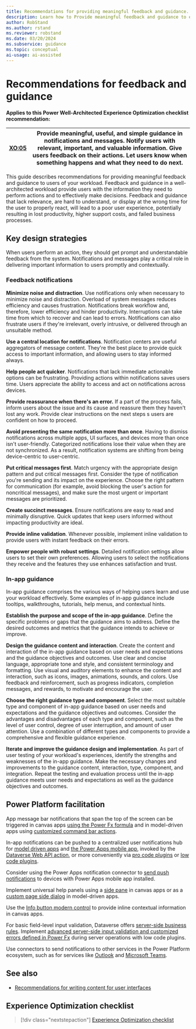 ```yaml
---
title: Recommendations for providing meaningful feedback and guidance. 
description: Learn how to Provide meaningful feedback and guidance to ensure consistent success with user experience optimization.
author: RobStand
ms.author: rstand
ms.reviewer: robstand
ms.date: 03/20/2024
ms.subservice: guidance
ms.topic: conceptual
ai-usage: ai-assisted
---
```


# Recommendations for feedback and guidance

**Applies to this Power Well-Architected Experience Optimization checklist recommendation:**

|[XO:05](checklist.md)| **Provide meaningful, useful, and simple guidance in notifications and messages. Notify users with relevant, important, and valuable information. Give users feedback on their actions. Let users know when something happens and what they need to do next.** |
|---|---|

This guide describes recommendations for providing meaningful feedback and guidance to users of your workload. Feedback and guidance in a well-architected workload provide users with the information they need to perform actions and to effectively make decisions. Feedback and guidance that lack relevance, are hard to understand, or display at the wrong time for the user to properly react, will lead to a poor user experience, potentially resulting in lost productivity, higher support costs, and failed business processes.

## Key design strategies

When users perform an action, they should get prompt and understandable feedback from the system. Notifications and messages play a critical role in delivering important information to users promptly and contextually.

### Feedback notifications

**Minimize noise and distraction**. Use notifications only when necessary to minimize noise and distraction. Overload of system messages reduces efficiency and causes frustration. Notifications break workflow and, therefore, lower efficiency and hinder productivity. Interruptions can take time from which to recover and can lead to errors. Notifications can also frustrate users if they're irrelevant, overly intrusive, or delivered through an unsuitable method.

**Use a central location for notifications**. Notification centers are useful aggregators of message content. They're the best place to provide quick access to important information, and allowing users to stay informed always.

**Help people act quicker**. Notifications that lack immediate actionable options can be frustrating. Providing actions within notifications saves users time. Users appreciate the ability to access and act on notifications across devices.

**Provide reassurance when there's an error.** If a part of the process fails, inform users about the issue and its cause and reassure them they haven't lost any work. Provide clear instructions on the next steps s users are confident on how to proceed.

**Avoid presenting the same notification more than once**. Having to dismiss notifications across multiple apps, UI surfaces, and devices more than once isn't user-friendly. Categorized notifications lose their value when they are not synchronized. As a result, notification systems are shifting from being device-centric to user-centric.

**Put critical messages first**. Match urgency with the appropriate design pattern and put critical messages first. Consider the type of notification you're sending and its impact on the experience. Choose the right pattern for communication (for example, avoid blocking the user's action for noncritical messages), and make sure the most urgent or important messages are prioritized.

**Create succinct messages**. Ensure notifications are easy to read and minimally disruptive. Quick updates that keep users informed without impacting productivity are ideal.

**Provide inline validation**. Whenever possible, implement inline validation to provide users with instant feedback on their errors.

**Empower people with robust settings**. Detailed notification settings allow users to set their own preferences. Allowing users to select the notifications they receive and the features they use enhances satisfaction and trust.

### In-app guidance

In-app guidance comprises the various ways of helping users learn and use your workload effectively. Some examples of in-app guidance include tooltips, walkthroughs, tutorials, help menus, and contextual hints.

**Establish the purpose and scope of the in-app guidance**. Define the specific problems or gaps that the guidance aims to address. Define the desired outcomes and metrics that the guidance intends to achieve or improve.

**Design the guidance content and interaction**. Create the content and interaction of the in-app guidance based on user needs and expectations and the guidance objectives and outcomes. Use clear and concise language, appropriate tone and style, and consistent terminology and formatting. Use visual and auditory elements to enhance the content and interaction, such as icons, images, animations, sounds, and colors. Use feedback and reinforcement, such as progress indicators, completion messages, and rewards, to motivate and encourage the user.

**Choose the right guidance type and component**. Select the most suitable type and component of in-app guidance based on user needs and expectations and the guidance objectives and outcomes. Consider the advantages and disadvantages of each type and component, such as the level of user control, degree of user interruption, and amount of user attention. Use a combination of different types and components to provide a comprehensive and flexible guidance experience.

**Iterate and improve the guidance design and implementation**. As part of user testing of your workload's experiences, identify the strengths and weaknesses of the in-app guidance. Make the necessary changes and improvements to the guidance content, interaction, type, component, and integration. Repeat the testing and evaluation process until the in-app guidance meets user needs and expectations as well as the guidance objectives and outcomes.

## Power Platform facilitation

App message bar notifications that span the top of the screen can be triggered in canvas apps [using the Power Fx formula](/power-platform/power-fx/reference/function-showerror) and in model-driven apps using [customized command bar actions](/power-apps/maker/model-driven-apps/commanding-use-powerfx).

In-app notifications can be pushed to a centralized user notifications hub for [model driven apps](/power-apps/user/notifications) and [the Power Apps mobile app](/power-apps/mobile/mobile-notifications), invoked by the [Dataverse Web API action](/power-apps/developer/data-platform/webapi/reference/sendappnotification), or more conveniently via [pro code plugins](/power-apps/developer/model-driven-apps/clientapi/send-in-app-notifications?tabs=clientapi) or [low code plugins](/power-apps/maker/data-platform/lowcode-plug-ins-examples#send-in-app-notifications-based-on-an-instant-action).

Consider using the Power Apps notification connector to [send push notifications](/power-apps/maker/canvas-apps/add-notifications) to devices with Power Apps mobile app installed.

Implement universal help panels using a [side pane](/power-platform/guidance/creator-kit/panel) in canvas apps or as a [custom page side dialog](/power-apps/developer/model-driven-apps/clientapi/navigate-to-custom-page-examples#open-as-a-side-dialog) in model-driven apps.

Use the [Info button modern control](/power-apps/maker/canvas-apps/controls/modern-controls/modern-control-info-button) to provide inline contextual information in canvas apps.

For basic field-level input validation, Dataverse offers [server-side business rules](/power-apps/maker/data-platform/data-platform-create-business-rule). Implement [advanced server-side input validation and customized errors defined in Power Fx](/power-apps/maker/data-platform/lowcode-plug-ins-examples#input-validation-and-custom-errors) during server operations with low code plugins.

Use connectors to send notifications to other services in the Power Platform ecosystem, such as for services like [Outlook](/power-apps/teams/add-app-notifications) and [Microsoft Teams](/templates/details/52f77e0cde234231903129fce1327763/notify-a-user-in-teams/).

## See also

- [Recommendations for writing content for user interfaces](user-interface-content.md)

## Experience Optimization checklist

> [!div class="nextstepaction"]
> [Experience Optimization checklist](checklist.md)
